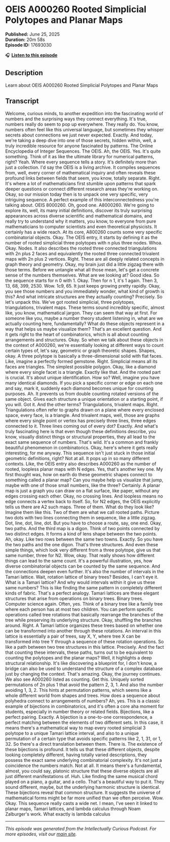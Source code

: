 # OEIS A000260 Rooted Simplicial Polytopes and Planar Maps

**Published:** June 25, 2025  
**Duration:** 20m 58s  
**Episode ID:** 17693030

🎧 **[Listen to this episode](https://intellectuallycurious.buzzsprout.com/2529712/episodes/17693030-oeis-a000260-rooted-simplicial-polytopes-and-planar-maps)**

## Description

Learn about OEIS A000260 Rooted Simplicial Polytopes and Planar Maps

## Transcript

Welcome, curious minds, to another expedition into the fascinating world of numbers and the surprising ways they connect everything. It's true, numbers really do seem to pop up everywhere. They really do. You know, numbers often feel like this universal language, but sometimes they whisper secrets about connections we just never expected. Exactly. And today, we're taking a deep dive into one of those secrets, hidden within, well, a truly incredible resource for anyone fascinated by patterns. The Online Encyclopedia of Integer Sequences. The OEIS. Ah, the OEIS. Yes. It's quite something. Think of it as like the ultimate library for numerical patterns, right? Yeah. Where every sequence tells a story. It's definitely more than just a collection. I'd say the OEIS is a living archive. It compiles sequences from, well, every corner of mathematical inquiry and often reveals these profound links between fields that seem, you know, totally separate. Right. It's where a lot of mathematicians first stumble upon patterns that spark deeper questions or connect different research areas they're working on. Okay, so our mission today then is to unpack one very specific, very intriguing sequence. A perfect example of this interconnectedness you're talking about. OEIS 8000260. Oh, good one. A8000260. We're going to explore its, well, its many initial definitions, discover its truly surprising appearances across diverse scientific and mathematical domains, and really try to understand why it matters, you know, to everyone from pure mathematicians to computer scientists and even theoretical physicists. It certainly has a wide reach. At its core, A800260 counts some very specific combinatorial objects. Okay. The OEIS entry, it starts by defining it as the number of rooted simplicial three polytopes with n plus three nodes. Whoa. Okay. Nodes. It also describes the rooted three connected triangulations with 2n plus 2 faces and equivalently the rooted three connected trivalent maps with 2n plus 2 vertices. Right. These are all deeply related concepts in graph theory and geometry. Okay, my brain just did a little zigzag there with those terms. Before we untangle what all those mean, let's get a concrete sense of the numbers themselves. What are we looking at? Good idea. So the sequence starts for n 0 with 1. Okay. Then for n 1, it's 1 again. Then 3, 13, 68, 399, 2530. Wow. 1c9, 65. It just keeps growing pretty rapidly. Okay, you see those numbers and you immediately wonder, what kind of growth is this? And what intricate structures are they actually counting? Precisely. So let's unpack this. We've got rooted simplicial, three polytopes, triangulations, trivalent maps. These terms sound incredibly specific, almost like, you know, mathematical jargon. They can seem that way at first. For someone like you, maybe a number theory student listening in, what are we actually counting here, fundamentally? What do these objects represent in a way that helps us maybe visualize them? That's an excellent question. And it gets right to the heart of combinatorics, which is all about counting arrangements and structures. Okay. So when we talk about these objects in the context of A000260, we're essentially looking at different ways to count certain types of, let's say, geometric or graph theoretic shapes. Shapes, okay. A three polytope is basically a three-dimensional solid with flat faces. Like, imagine a perfectly formed gemstone. Right. Simplicial means all its faces are triangles. The simplest possible polygon. Okay, like a diamond where every single facet is a triangle. Exactly like that. And the rooted part is crucial. It's about unique identification. How so? Well, imagine you have many identical diamonds. If you pick a specific corner or edge on each one and say, mark it, suddenly each diamond becomes unique for counting purposes. Ah. It prevents us from double counting rotated versions of the same object. Gives each structure a unique orientation or a starting point, if you will. Got it. And the other terms? Triangulations, trivalent maps. Right. Triangulations often refer to graphs drawn on a plane where every enclosed space, every face, is a triangle. And trivalent maps, well, those are graphs where every single point or vertex has precisely three lines, three edges connected to it. Three lines coming out of every dot? Exactly. And what's truly fascinating here is that even though these definitions describe, you know, visually distinct things or structural properties, they all lead to the exact same sequence of numbers. That's wild. It's a common and frankly beautiful phenomenon in combinatorics. Okay, here's where it gets really interesting, for me anyway. This sequence isn't just stuck in those initial geometric definitions, right? Not at all. It pops up in so many different contexts. Like, the OEIS entry also describes A000260 as the number of rooted, loopless planar maps with N edges. Yes, that's another key one. My first thought was, how on earth do these geometric shapes connect to something called a planar map? Can you maybe help us visualize that jump, maybe with one of those small numbers, like the three? Certainly. A planar map is just a graph you can draw on a flat surface, like paper, without any edges crossing each other. Okay, no crossing lines. And loopless means no edge connects a vertex back to itself. So, for N2 edges, the OEIS explicitly tells us there are A2 such maps. Three of them. What do they look like? Imagine them like this. Two of them are what we call rooted paths. Picture two dots with two lines connecting them in sequence, like a little zigzag. Dot, line, dot, line, dot. But you have to choose a route, say, one end. Okay, two paths. And the third map is a digon. Think of two points connected by two distinct edges. It forms a kind of lens shape between the two points. Ah, okay. Like two rows between the same two towns. Exactly. So you have the two paths and the one digon. That's three structures. And even these simple things, which look very different from a three polytope, give us that same number, three for N2. Wow, okay. That really shows how different things can lead to the same count. It's a powerful illustration, yes, how diverse combinatorial objects can be counted by the same sequence. And the connections deepen even further. It's also the number of intervals in the Tamari lattice. Wait, rotation lattice of binary trees? Besides, I can't eye it. What is a Tamari lattice? And why would intervals within it give us these same numbers? This is like finding the same pattern in completely different kinds of fabric. That's a perfect analogy. Tamari lattices are these elegant structures that arise from operations on binary trees. Binary trees. Computer science again. Often, yes. Think of a binary tree like a family tree where each person has at most two children. You can perform specific operations called tree rotations that basically rearrange the branches of the tree while preserving its underlying structure. Okay, shuffling the branches around. Right. A Tamari lattice organizes these trees based on whether one can be transformed into another through these rotations. An interval in this lattice is essentially a pair of trees, say X, Y, where tree X can be transformed into tree Y through a sequence of these rotation operations. So like a path between two tree structures in this lattice. Precisely. And the fact that counting these intervals, these paths, turns out to be equivalent to counting the polytopes and the planar maps? Well, it highlights a deep structural relationship. It's like discovering a blueprint for, I don't know, a bridge can also be used to understand the structure of a complex database just by changing the context. That's amazing. Okay, the journey continues. We also see A000260 listed as counting. Get this. Uniquely sorted permutations of 2n plus 1 that avoid the pattern 2, 3, 1. And also the number avoiding 1, 3, 2. This hints at permutation patterns, which seems like a whole different world from shapes and trees. How does a sequence about polyhedra connect to arrangements of numbers? Ah, yes. This is a classic example of bijections in combinatorics, and it's often a core aha moment for students, especially in number theory or related fields. Bijections, like a perfect pairing. Exactly. A bijection is a one-to-one correspondence, a perfect matching between the elements of two different sets. In this case, it means there's a mathematical way to map every rooted simplicial 3 polytope to a unique Tamari lattice interval, and also to a unique permutation of a certain type that avoids specific patterns like 2, 1, 31, or 1, 32. So there's a direct translation between them. There is. The existence of these bijections is profound. It tells us that these different objects, despite looking completely different, having totally varied descriptions, they possess the exact same underlying combinatorial complexity. It's not just a coincidence the numbers match. Not at all. It means there's a fundamental, almost, you could say, platonic structure that these diverse objects are all just different manifestations of. Huh. Like finding the same musical chord played on a piano, a guitar, and a cello. That's a beautiful way to put it. They sound different, maybe, but the underlying harmonic structure is identical. These bijections reveal that common structure. It suggests the universe of mathematical forms might be far more unified than we often perceive. Wow. Okay. This sequence really casts a wide net. I mean, I've seen it linked to planar maps, Tamari lattices, and lambda calculus through Noam Zalburger's work. What exactly is lambda calculus

---
*This episode was generated from the Intellectually Curious Podcast. For more episodes, visit our [main site](https://intellectuallycurious.buzzsprout.com).*
